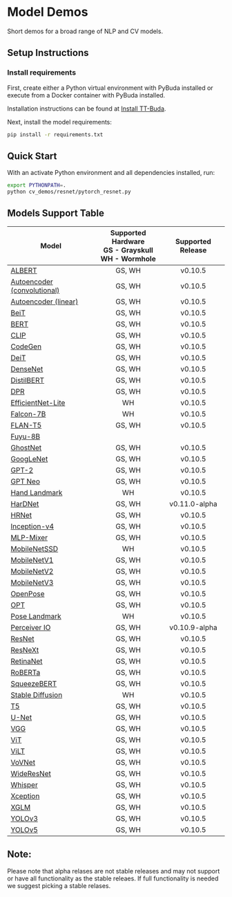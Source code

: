 # Model Demos

Short demos for a broad range of NLP and CV models.

## Setup Instructions

### Install requirements

First, create either a Python virtual environment with PyBuda installed or execute from a Docker container with PyBuda installed.

Installation instructions can be found at [Install TT-Buda](../first_5_steps/1_install_tt_buda.md).

Next, install the model requirements:

```bash
pip install -r requirements.txt
```

## Quick Start

With an activate Python environment and all dependencies installed, run:

```bash
export PYTHONPATH=.
python cv_demos/resnet/pytorch_resnet.py
```

## Models Support Table

| **Model** | **Supported Hardware** <br> GS - Grayskull <br> WH - Wormhole | **Supported Release** |
|--------------------------------------------------------------|:------------:|:-------:|
|   [ALBERT](nlp_demos/albert/)                                |     GS, WH   | v0.10.5 |
|   [Autoencoder (convolutional)](cv_demos/conv_autoencoder/)  |     GS, WH   | v0.10.5 |
|   [Autoencoder (linear)](cv_demos/linear_autoencoder/)       |     GS, WH   | v0.10.5 |
|   [BeiT](cv_demos/beit/)                                     |     GS, WH   | v0.10.5 |
|   [BERT](nlp_demos/bert/)                                    |     GS, WH   | v0.10.5 |
|   [CLIP](cv_demos/clip/)                                     |     GS, WH   | v0.10.5 |
|   [CodeGen](nlp_demos/codegen/)                              |     GS, WH   | v0.10.5 |
|   [DeiT](cv_demos/deit/)                                     |     GS, WH   | v0.10.5 |
|   [DenseNet](cv_demos/densenet/)                             |     GS, WH   | v0.10.5 |
|   [DistilBERT](nlp_demos/distilbert/)                        |     GS, WH   | v0.10.5 |
|   [DPR](nlp_demos/dpr/)                                      |     GS, WH   | v0.10.5 |
|   [EfficientNet-Lite](cv_demos/efficientnet_lite/)           |         WH   | v0.10.5 |
|   [Falcon-7B](nlp_demos/falcon/)                             |         WH   | v0.10.5 |
|   [FLAN-T5](nlp_demos/flant5/)                               |     GS, WH   | v0.10.5 |
|   [Fuyu-8B](nlp_demos/fuyu8b/)                               |              |         |
|   [GhostNet](cv_demos/ghostnet/)                             |     GS, WH   | v0.10.5 |
|   [GoogLeNet](cv_demos/googlenet/)                           |     GS, WH   | v0.10.5 |
|   [GPT-2](nlp_demos/gpt2/)                                   |     GS, WH   | v0.10.5 |
|   [GPT Neo](nlp_demos/gptneo/)                               |     GS, WH   | v0.10.5 |
|   [Hand Landmark](cv_demos/landmark/)                        |         WH   | v0.10.5 |
|   [HarDNet](cv_demos/hardnet/)                               |     GS, WH   | v0.11.0-alpha |
|   [HRNet](cv_demos/hrnet/)                                   |     GS, WH   | v0.10.5 |
|   [Inception-v4](cv_demos/inceptionv4/)                      |     GS, WH   | v0.10.5 |
|   [MLP-Mixer](cv_demos/mlpmixer/)                            |     GS, WH   | v0.10.5 |
|   [MobileNetSSD](cv_demos/mobilenet_ssd/)                    |         WH   | v0.10.5 |
|   [MobileNetV1](cv_demos/mobilenet_v1/)                      |     GS, WH   | v0.10.5 |
|   [MobileNetV2](cv_demos/mobilenet_v2/)                      |     GS, WH   | v0.10.5 |
|   [MobileNetV3](cv_demos/mobilenet_v3/)                      |     GS, WH   | v0.10.5 |
|   [OpenPose](cv_demos/openpose/)                             |     GS, WH   | v0.10.5 |
|   [OPT](nlp_demos/opt/)                                      |     GS, WH   | v0.10.5 |
|   [Pose Landmark](cv_demos/landmark/)                        |         WH   | v0.10.5 |
|   [Perceiver IO](cv_demos/perceiverio/)                      |     GS, WH   | v0.10.9-alpha |
|   [ResNet](cv_demos/resnet/)                                 |     GS, WH   | v0.10.5 |
|   [ResNeXt](cv_demos/resnext/)                               |     GS, WH   | v0.10.5 |
|   [RetinaNet](cv_demos/retinanet/)                           |     GS, WH   | v0.10.5 |
|   [RoBERTa](nlp_demos/roberta/)                              |     GS, WH   | v0.10.5 |
|   [SqueezeBERT](nlp_demos/squeezebert/)                      |     GS, WH   | v0.10.5 |
|   [Stable Diffusion](cv_demos/stable_diffusion/)             |         WH   | v0.10.5 |
|   [T5](nlp_demos/t5/)                                        |     GS, WH   | v0.10.5 |
|   [U-Net](cv_demos/unet/)                                    |     GS, WH   | v0.10.5 |
|   [VGG](cv_demos/vgg/)                                       |     GS, WH   | v0.10.5 |
|   [ViT](cv_demos/vit/)                                       |     GS, WH   | v0.10.5 |
|   [ViLT](cv_demos/vilt/)                                     |     GS, WH   | v0.10.5 |
|   [VoVNet](cv_demos/vovnet/)                                 |     GS, WH   | v0.10.5 |
|   [WideResNet](cv_demos/wideresnet/)                         |     GS, WH   | v0.10.5 |
|   [Whisper](audio_demos/whisper/)                            |     GS, WH   | v0.10.5 |
|   [Xception](cv_demos/xception/)                             |     GS, WH   | v0.10.5 |
|   [XGLM](nlp_demos/xglm/)                                    |     GS, WH   | v0.10.5 |
|   [YOLOv3](cv_demos/yolo_v3/)                                |     GS, WH   | v0.10.5 |
|   [YOLOv5](cv_demos/yolo_v5/)                                |     GS, WH   | v0.10.5 |


## Note:

Please note that alpha relases are not stable releases and may not support or have all functionality as the stable releaes. If full functionality is needed we suggest picking a stable relases.
